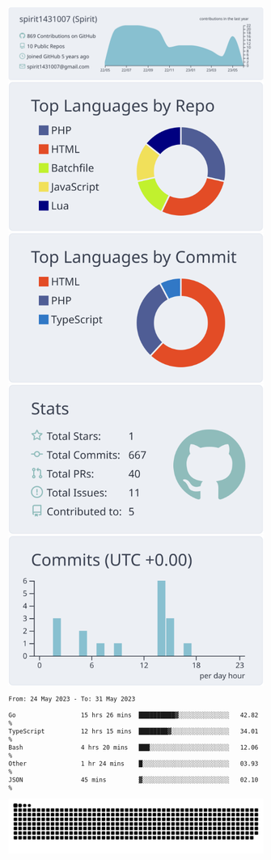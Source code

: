 [![](https://raw.githubusercontent.com/spirit1431007/spirit1431007/master/profile-summary-card-output/nord_bright/0-profile-details.svg)](https://git.io/spiritx)
[![](https://raw.githubusercontent.com/spirit1431007/spirit1431007/master/profile-summary-card-output/nord_bright/1-repos-per-language.svg)](https://git.io/spiritx) [![](https://raw.githubusercontent.com/spirit1431007/spirit1431007/master/profile-summary-card-output/nord_bright/2-most-commit-language.svg)](https://git.io/spiritx)
[![](https://raw.githubusercontent.com/spirit1431007/spirit1431007/master/profile-summary-card-output/nord_bright/3-stats.svg)](https://git.io/spiritx) [![](https://raw.githubusercontent.com/spirit1431007/spirit1431007/master/profile-summary-card-output/nord_bright/4-productive-time.svg)](https://git.io/spiritx)

<!--START_SECTION:waka-->

```text
From: 24 May 2023 - To: 31 May 2023

Go                  15 hrs 26 mins  ██████████▓░░░░░░░░░░░░░░   42.82 %
TypeScript          12 hrs 15 mins  ████████▓░░░░░░░░░░░░░░░░   34.01 %
Bash                4 hrs 20 mins   ███░░░░░░░░░░░░░░░░░░░░░░   12.06 %
Other               1 hr 24 mins    █░░░░░░░░░░░░░░░░░░░░░░░░   03.93 %
JSON                45 mins         ▓░░░░░░░░░░░░░░░░░░░░░░░░   02.10 %
```

<!--END_SECTION:waka-->

![contribution](https://github.com/spirit1431007/spirit1431007/blob/output/github-contribution-grid-snake.svg)

